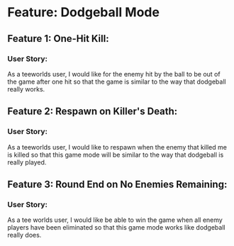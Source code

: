# Feature: Dodgeball Mode

## Feature 1: One-Hit Kill:
### User Story:
As a teeworlds user, I would like for the enemy hit by the ball to be out of the game after one hit so that the game is similar to the way that dodgeball really works.

## Feature 2: Respawn on Killer's Death:
### User Story:
As a teeworlds user, I would like to respawn when the enemy that killed me is killed so that this game mode will be similar to the way that dodgeball is really played.

## Feature 3: Round End on No Enemies Remaining:
### User Story:
As a tee worlds user, I would like be able to win the game when all enemy players have been eliminated so that this game mode works like dodgeball really does.
